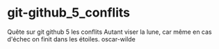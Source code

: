 # git-github_5_conflits
Quête sur git github 5 les conflits
Autant viser la lune, car même en cas d'échec on finit dans les étoiles.
oscar-wilde

